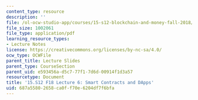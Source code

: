```yaml
---
content_type: resource
description: ''
file: /ol-ocw-studio-app/courses/15-s12-blockchain-and-money-fall-2018/687a55802658ca0ff70e6204df7f6bfa_MIT15_S12F18_ses6a.pdf
file_size: 1002061
file_type: application/pdf
learning_resource_types:
- Lecture Notes
license: https://creativecommons.org/licenses/by-nc-sa/4.0/
ocw_type: OCWFile
parent_title: Lecture Slides
parent_type: CourseSection
parent_uid: e593456a-d5c7-77f1-7d6d-00914f1d3a57
resourcetype: Document
title: '15.S12 F18 Lecture 6: Smart Contracts and DApps'
uid: 687a5580-2658-ca0f-f70e-6204df7f6bfa
---
```

